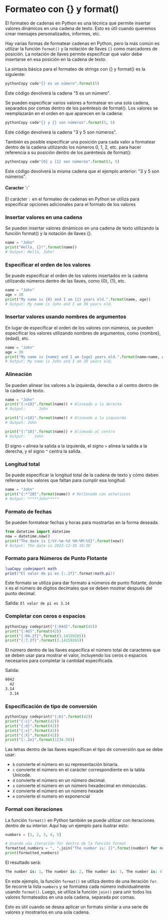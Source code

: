 # Formateo con {} y format()

El formateo de cadenas en Python es una técnica que permite insertar valores dinámicos en una cadena de texto. Esto es útil cuando queremos crear mensajes personalizados, informes, etc.

Hay varias formas de formatear cadenas en Python, pero la más común es utilizar la función `format()` y la notación de llaves `{}` como marcadores de posición. La notación de llaves permite especificar qué valor debe insertarse en esa posición en la cadena de texto.

La sintaxis básica para el formateo de strings con {} y format() es la siguiente:

```python
pythonCopy code"{} es un número".format(5)
```

Este código devolverá la cadena "5 es un número".

Se pueden especificar varios valores a formatear en una sola cadena, separados por comas dentro de los paréntesis de format(). Los valores se reemplazarán en el orden en que aparecen en la cadena:

```python
pythonCopy code"{} y {} son números".format(3, 5)
```

Este código devolverá la cadena "3 y 5 son números".

También es posible especificar una posición para cada valor a formatear dentro de la cadena utilizando los números 0, 1, 2, etc. para hacer referencia a su posición dentro de los paréntesis de format():

```python
pythonCopy code"{0} y {1} son números".format(3, 5)
```

Este código devolverá la misma cadena que el ejemplo anterior: "3 y 5 son números".

#### Caracter \`:\`

El carácter `:` en el formateo de cadenas en Python se utiliza para especificar opciones adicionales para el formato de los valores

### Insertar valores en una cadena

Se pueden insertar valores dinámicos en una cadena de texto utilizando la función format() y la notación de llaves {}.

```python
name = "John"
print("Hello, {}!".format(name))
# Output: Hello, John!
```

### Especificar el orden de los valores

Se puede especificar el orden de los valores insertados en la cadena utilizando números dentro de las llaves, como {0}, {1}, etc.

```python
name = "John"
age = 30
print("My name is {0} and I am {1} years old.".format(name, age))
# Output: My name is John and I am 30 years old.
```

### Insertar valores usando nombres de argumentos

En lugar de especificar el orden de los valores con números, se pueden especificar los valores utilizando nombres de argumentos, como {nombre}, {edad}, etc.

```python
name = "John"
age = 30
print("My name is {name} and I am {age} years old.".format(name=name, age=age))
# Output: My name is John and I am 30 years old.
```



### Alineación

Se pueden alinear los valores a la izquierda, derecha o al centro dentro de la cadena de texto.

```python
name = "John"
print("{:>10}".format(name)) # Alineado a la derecha
# Output:      John

print("{:<10}".format(name)) # Alineado a la izquierda
# Output: John     

print("{:^10}".format(name)) # Alineado al centro
# Output:    John   
```

El signo `<` alinea la salida a la izquierda, el signo `>` alinea la salida a la derecha, y el signo `^` centra la salida.

### Longitud total

Se puede especificar la longitud total de la cadena de texto y cómo deben rellenarse los valores que faltan para cumplir esa longitud.

```python
name = "John"
print("{:*^20}".format(name)) # Rellenado con asteriscos
# Output: *****John*****
```

### Formato de fechas

Se pueden formatear fechas y horas para mostrarlas en la forma deseada.

```python
from datetime import datetime
now = datetime.now()
print("The date is {:%Y-%m-%d %H:%M:%S}".format(now))
# Output: The date is 2022-12-30 10:30
```

### Formato para Números de Punto Flotante

```lua
luaCopy codeimport math
print("El valor de pi es {:.2f}".format(math.pi))
```

Este formato se utiliza para dar formato a números de punto flotante, donde `X` es el número de dígitos decimales que se deben mostrar después del punto decimal.

Salida: `El valor de pi es 3.14`

### Completar con ceros o espacios

```python
pythonCopy codeprint("{:04d}".format(42))
print("{:4d}".format(42))
print("{:04.2f}".format(3.14159265))
print("{:7.2f}".format(3.14159265))
```

El número dentro de las llaves especifica el número total de caracteres que se deben usar para mostrar el valor, incluyendo los ceros o espacios necesarios para completar la cantidad especificada.

Salida:

```bash
0042
  42
3.14
  3.14
```

### Especificación de tipo de conversión

```python
pythonCopy codeprint("{:b}".format(42))
print("{:c}".format(42))
print("{:d}".format(42))
print("{:x}".format(42))
print("{:X}".format(42))
print("{:.2e}".format(1234.56))
```

Las letras dentro de las llaves especifican el tipo de conversión que se debe usar:

* `b` convierte el número en su representación binaria.
* `c` convierte el número en el carácter correspondiente en la tabla Unicode.
* `d` convierte el número en un número decimal.
* `x` convierte el número en un número hexadecimal en minúsculas.
* `X` convierte el número en un número hexade
* `e` convierte el numero en exponencial

### Format con iteraciones

La función `format()` en Python también se puede utilizar con iteraciones dentro de su interior. Aquí hay un ejemplo para ilustrar esto:

```python
numbers = [1, 2, 3, 4, 5]

# Usando una iteración for dentro de la función format
formatted_numbers = ", ".join("The number is: {}".format(number) for number in numbers)
print(formatted_numbers)
```

El resultado será:

```python
The number is: 1, The number is: 2, The number is: 3, The number is: 4, The number is: 5
```

En este ejemplo, la función `format()` se utiliza dentro de una iteración `for`. Se recorre la lista `numbers` y se formatea cada número individualmente usando `format()`. Luego, se utiliza la función `join()` para unir todos los valores formateados en una sola cadena, separada por comas.

Esto es útil cuando se desea aplicar un formato similar a una serie de valores y mostrarlos en una sola cadena.
